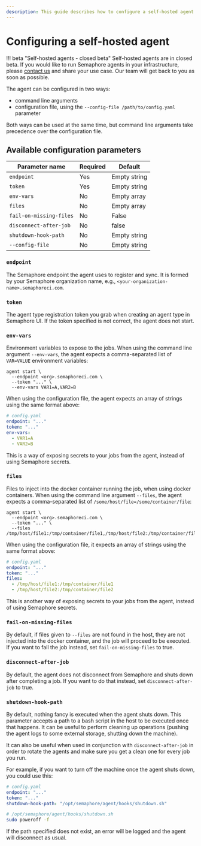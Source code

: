 ```yaml
---
description: This guide describes how to configure a self-hosted agent and the various different configuration options.
---
```


# Configuring a self-hosted agent
!!! beta "Self-hosted agents - closed beta"
    Self-hosted agents are in closed beta. If you would like to run Semaphore agents in your infrastructure, please [contact us](https://semaphoreci.com/contact) and share your use case. Our team will get back to you as soon as possible.

The agent can be configured in two ways:

- command line arguments
- configuration file, using the `--config-file /path/to/config.yaml` parameter

Both ways can be used at the same time, but command line arguments take precedence over the configuration file.

## Available configuration parameters

| Parameter name          | Required | Default      |
|-------------------------|----------|--------------|
| `endpoint`              | Yes      | Empty string |
| `token`                 | Yes      | Empty string |
| `env-vars`              | No       | Empty array  |
| `files`                 | No       | Empty array  |
| `fail-on-missing-files` | No       | False        |
| `disconnect-after-job`  | No       | false        |
| `shutdown-hook-path`    | No       | Empty string |
| `--config-file`         | No       | Empty string |

### `endpoint`

The Semaphore endpoint the agent uses to register and sync. It is formed by your Semaphore organization name, e.g., `<your-organization-name>.semaphoreci.com`.

### `token`

The agent type registration token you grab when creating an agent type in Semaphore UI. If the token specified is not correct, the agent does not start.

### `env-vars`

Environment variables to expose to the jobs. When using the command line argument `--env-vars`, the agent expects a comma-separated list of `VAR=VALUE` environment variables:

```
agent start \
  --endpoint <org>.semaphoreci.com \
  --token "..." \
  --env-vars VAR1=A,VAR2=B
```

When using the configuration file, the agent expects an array of strings using the same format above:

```yaml
# config.yaml
endpoint: "..."
token: "..."
env-vars:
  - VAR1=A
  - VAR2=B
```

This is a way of exposing secrets to your jobs from the agent, instead of using Semaphore secrets.

### `files`

Files to inject into the docker container running the job, when using docker containers. When using the command line argument `--files`, the agent expects a comma-separated list of `/some/host/file=/some/container/file`:

```
agent start \
  --endpoint <org>.semaphoreci.com \
  --token "..." \
  --files /tmp/host/file1:/tmp/container/file1,/tmp/host/file2:/tmp/container/file2
```

When using the configuration file, it expects an array of strings using the same format above:

```yaml
# config.yaml
endpoint: "..."
token: "..."
files:
  - /tmp/host/file1:/tmp/container/file1
  - /tmp/host/file2:/tmp/container/file2
```

This is another way of exposing secrets to your jobs from the agent, instead of using Semaphore secrets.

### `fail-on-missing-files`

By default, if files given to `--files` are not found in the host, they are not injected into the docker container, and the job will proceed to be executed. If you want to fail the job instead, set `fail-on-missing-files` to true.

### `disconnect-after-job`

By default, the agent does not disconnect from Semaphore and shuts down after completing a job. If you want to do that instead, set `disconnect-after-job` to true.

### `shutdown-hook-path`

By default, nothing fancy is executed when the agent shuts down. This parameter accepts a path to a bash script in the host to be executed once that happens. It can be useful to perform cleaning up operations (pushing the agent logs to some external storage, shutting down the machine).

It can also be useful when used in conjunction with `disconnect-after-job` in order to rotate the agents and make sure you get a clean one for every job you run.

For example, if you want to turn off the machine once the agent shuts down, you could use this:

```yaml
# config.yaml
endpoint: "..."
token: "..."
shutdown-hook-path: "/opt/semaphore/agent/hooks/shutdown.sh"
```

```sh
# /opt/semaphore/agent/hooks/shutdown.sh
sudo poweroff -f
```

If the path specified does not exist, an error will be logged and the agent will disconnect as usual.
